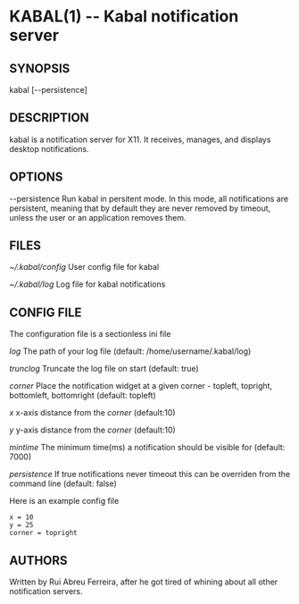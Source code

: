 # KABAL(1) -- Kabal notification server


## SYNOPSIS

kabal [--persistence]

## DESCRIPTION

kabal is a notification server for X11. It receives, manages, and displays
desktop notifications.

## OPTIONS

--persistence
  Run kabal in persitent mode. In this mode, all notifications are persistent,
  meaning that by default they are never removed by timeout, unless the user or
  an application removes them.

## FILES

*~/.kabal/config*
  User config file for kabal

*~/.kabal/log*
  Log file for kabal notifications

## CONFIG FILE

The configuration file is a sectionless ini file

*log*
  The path of your log file (default: /home/username/.kabal/log)

*trunclog*
  Truncate the log file on start (default: true)

*corner*
  Place the notification widget at a given corner - topleft, topright,
  bottomleft, bottomright (default: topleft)

*x*
  x-axis distance from the *corner* (default:10)

*y*
  y-axis distance from the *corner* (default:10)

*mintime*
  The minimum time(ms) a notification should be visible for (default: 7000)

*persistence*
  If true notifications never timeout this can be overriden from the command
  line (default: false)

Here is an example config file

    x = 10
    y = 25
    corner = topright


## AUTHORS

Written by Rui Abreu Ferreira, after he got tired of whining about all other
notification servers.


